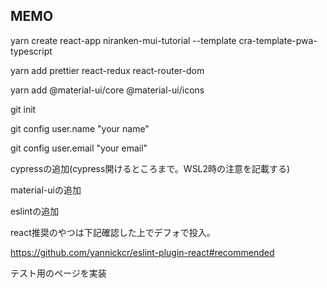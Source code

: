 ## MEMO

yarn create react-app niranken-mui-tutorial --template cra-template-pwa-typescript

yarn add prettier react-redux react-router-dom

yarn add @material-ui/core @material-ui/icons

git init

git config user.name "your name"

git config user.email "your email"

cypressの追加(cypress開けるところまで。WSL2時の注意を記載する)

material-uiの追加

eslintの追加

react推奨のやつは下記確認した上でデフォで投入。

https://github.com/yannickcr/eslint-plugin-react#recommended

テスト用のページを実装
